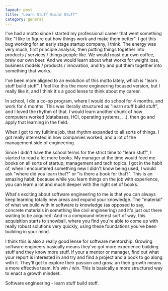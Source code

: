 ```yaml
---
layout: post
title: "Learn Stuff Build Stuff"
category: general
---
```


I've had a motto since I started my professional career that went something like "I like to figure out how things work and make them better". I got this bug working for an early stage startup company, I think. The energy was very much, first principle analysis, then putting things together into products / services / things people like. We would roast our own coffee, brew our own beer. And we would learn about what works for weight loss, business models / products / innovation, and try and put them together into something that works.

I've been more aligned to an evolution of this motto lately, which is "learn stuff build stuff". I feel like this the more engineering focused version, but I really like it, and I think it's a good lense to think about my career.

In school, I did a co-op program, where I would do school for 4 months, and work for 4 months. This was literally structured as "learn stuff build stuff", and I loved the rhythm of that. I would learn another chunk of how computers worked (databases, HCI, operating systems, ...), then go and apply that learning in the field.

When I got to my fulltime job, that rhythm expanded to all sorts of things. I got really interested in how companies worked, and a lot of the management side of engineering.

Since I didn't have the school terms for the strict time to "learn stuff", I started to read a lot more books. My manager at the time would feed me books on all sorts of startup, management and tech topics. I got in the habit of, when I encountered something new I didn't know being used, I would ask "where did you learn that?" or "is there a book for that?". This is an amazing habit, because while you learn things on the job with experience, you can learn a lot and much deeper with the right set of books.

What's exciting about software engineering to me is that you can always keep learning totally new areas and expand your knowledge. The "material" of what we build with in software is knowledge (as opposed to say, concrete materials in something like civil engineering) and it's just out there waiting to be acquired. And in a compound interest sort of way, this acquisition starts to snowball, where you find you're able to come up with really robust solutions very quickly, using these foundations you've been building in your mind.

I think this is also a really good lense for software mentorship. Growing software engineers basically means they've got more experience building stuff and they know more stuff. If your a mentor or manager, find out what your report is interested in and try and find a project and a book to go along with it. They'll get to explore their passion and grow, an their growth means a more effective team. It's win / win. This is basically a more structured way to enact a growth mindset.

Software engineering - learn stuff build stuff.

